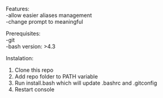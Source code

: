 Features:  
  -allow easier aliases management  
  -change prompt to meaningful  

Prerequisites:  
  -git  
  -bash version: >4.3  

Instalation:
  1. Clone this repo
  2. Add repo folder to PATH variable			
  3. Run install.bash which will update .bashrc and .gitconfig
  4. Restart console 
